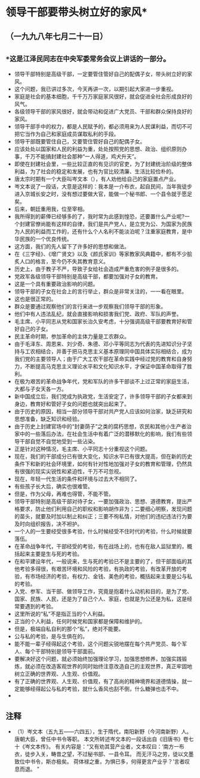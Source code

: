 # 领导干部要带头树立好的家风*## （一九九八年七月二十一日）
## `*这是江泽民同志在中央军委常务会议上讲话的一部分`。- 领导干部特别是高级干部，一定要管住管好自己的配偶子女，带头树立好的家风。- 这个问题，我已讲过多次，今天再讲一次，以期引起大家进一步重视。- 家庭是社会的基本细胞，千千万万家庭家风很好，就会促进全社会形成良好的风气。- 各级领导干部的家风很好，就会带动和促进广大党员、干部和群众保持良好的家风。- 领导干部手中的权力，都是人民赋予的，都必须用来为人民谋利益，而切不可把它当作为自己和家庭成员谋取私利的手段。- 领导干部既要管住自己，又要管住管好自己的配偶子女。- 应该处处以国家和人民的利益为重，处处按照党的思想、政治、组织原则办事，千万不能搞封建社会那种“一人得道，鸡犬升天”。- 即使在封建社会里，一些比较正直的有见识的官吏，为了封建统治阶级的整体利益，为了社会的稳定和发展，也有为官比较清廉、生活比较俭朴的。- 唐太宗时期有一个大臣叫岑文本（），有人劝他给自己的家庭置点产业。- 岑文本说了一段话，大意是这样的：我本是一介布衣，起自民间，当年我徒步进入京城长安之时，没有想过要做大官，能做一个秘书郎、一个县令就于愿足矣。- 后来，朝廷重用我，位至宰相。- 我所得到的薪俸已经够多的了，我时常为此感到惶恐，还要置什么产业呢?一个封建官僚尚能有这样的自律，我们是共产党人，是立党为公、为国家为民族为人民的利益而工作的，还有什么个人名利不能淡泊呢？注重家庭教育，是中华民族的一个优良传统。- 这方面，我们的先人留下了许多好的思想和做法。- 在《三字经》、《增广贤文》以及《颜氏家训》等家教家风典籍中，都有不少脍炙人口的格言，至今仍不失其教育意义。- 历史上，由于教子不严，导致子女给社会造成严重危害的例子是很多的。- 党政军各级领导干部特别是高级干部，都要加强对子女的教育。- 这是一个具有重要政治影响的问题。- 领导干部的子女在社会上的言行举止，群众是非常关注的，一一看在眼里。- 这也是很正常的。- 群众是要通过观察他们的言行来进一步观察我们领导干部的形象。- 他们中有人违法乱纪，就会直接影响和损害我们党、政府、军队的声誉。- 毛主席、小平同志从党和国家长治久安考虑，十分强调高级干部要教育好和管好自己的子女。- 民主革命时期，参加革命的主体力量是工农群众。- 由于毛泽东、周恩来、刘少奇、朱德、邓小平等同志为代表的先进知识分子坚持与工农相结合，并善于把马克思主义基本原理同中国具体实际相结合，成为我们党的主要领导人；由于广大工农干部在革命实践中经过党的教育和自身努力，不断提高马克思主义理论水平和文化知识水平，才保证中国革命取得了胜利。- 在极为艰苦的革命战争年代，党和军队的许多干部谈不上过正常的家庭生活，大都与子女天各一方。- 新中国成立后，我们党成为执政党，生活安定了，许多领导干部的子女都来到身边，教育好和管好子女的问题也就突出起来了。- 由于历史的原因，相当一部分领导干部对共产党人应该如何治家，缺乏研究和思想准备，缺乏知识和经验。- 由于历史上封建官场中的“封妻荫子”之类的腐朽思想，农民和其他小生产者治家中的一些落后办法，在社会生活中有着广泛的潜移默化的影响，我们有些领导干部自觉不自觉地受到一些沾染。- 正是针对这种情况，毛主席、小平同志十分重视这个问题。- 现在，我们的干部成分已有很大变化，知识水平已有很大提高，但在新的历史条件下和新的社会环境里，如何有针对性地加强对子女的教育和管理，仍然具有很强的现实尖锐性和紧迫性，千万不可忽视。- 现在，年轻一代生活的条件和环境与过去大不相同了。- 有些孩子长大后，确实也很难管。- 但是，作为父母，再难也得管，不能不管。- 领导干部特别是高级干部对待子女，一要加强政治、思想、道德教育，提出严格要求，防止他们利用自己的职权和影响胡作非为；二要细心明察，发现问题的苗头，就要及时加以制止和纠正；三要不徇私情，对他们的违纪违法行为要及时向组织报告，决不袒护。- 一个人的一生要经受很多考验，什么时候经受不住时代的考验，什么时候就要落伍。- 在革命战争年代，干部经受的考验，有在战场上的，也有在敌人监狱里的，概括起来主要是生与死的考验。- 在和平建设年代，一般说来，生与死的考验已不是主要的了，但干部面临的其他考验多得很，有艰苦环境和风险的考验，有执政的考验，有改革开放的考验，有市场经济的考验，有权力、金钱、美色的考验，概括起来主要是公与私的考验。- 入党、参军、当干部、做领导工作，究竟是抱着什么动机和目的，是为了党、国家、民族、人民，还是为了自己个人、家庭，也就是为公还是为私，这是经常要遇到的考验。- 这里所说的“私”不是指正当的个人利益。- 正当的个人利益，任何时候党和国家都是保障和维护的。- 但是，极端自私自利的那个“私”，绝对不能要。- 公与私的考验，是与生俱在的。- 能不能一辈子经得起这个考验，这个问题尖锐地摆在每个共产党员、每个军人、每个干部特别是领导干部面前。- 要解决好这个问题，就必须始终加强理论学习，加强思想修养，加强实践锻炼，就必须在改造客观世界的同时始终注意改造自己的主观世界，真正牢固地树立正确的世界观、人生观、价值观。- 有了正确的世界观、人生观、价值观，有了高尚的精神境界和道德情操，就一定能够经得起公与私的考验，就什么香风也刮不倒，什么糖弹也击不中。- ## 注释- （1）岑文本（五九五——六四五），生于隋代，南阳新野（今河南新野）人。 唐朝大臣，曾任中书令等职。 本文所转述岑文本的一段话出自《旧唐书》卷七十《岑文本传》。 有关内容是：“又有劝其营产业者，文本叹曰：‘南方一布衣，徒步入关，畴昔之望，不过秘书部、一县令耳。 而无汗马之劳，徒以文墨致位中书令，斯亦极矣。 荷体禄之重，为惧已多，何得更言产业乎？’言者叹息而退。 ”